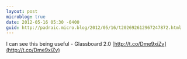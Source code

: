 ```yaml
---
layout: post
microblog: true
date: 2012-05-16 05:30 -0400
guid: http://padraic.micro.blog/2012/05/16/t202692612967247872.html
---
```

I can see this being useful - Glassboard 2.0 [http://t.co/Dme9xiZv](http://t.co/Dme9xiZv)
